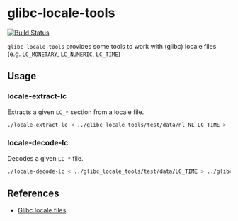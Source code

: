 # glibc-locale-tools

[![Build Status](https://travis-ci.org/Oefenweb/glibc-locale-tools.svg)](https://travis-ci.org/Oefenweb/glibc-locale-tools)

`glibc-locale-tools` provides some tools to work with (glibc) locale files (e.g. `LC_MONETARY`, `LC_NUMERIC`, `LC_TIME`)

## Usage

### locale-extract-lc

Extracts a given `LC_*` section from a locale file.

```sh
./locale-extract-lc < ../glibc_locale_tools/test/data/nl_NL LC_TIME > ../glibc_locale_tools/test/data/LC_TIME;
```

### locale-decode-lc

Decodes a given `LC_*` file.

```sh
./locale-decode-lc < ../glibc_locale_tools/test/data/LC_TIME > ../glibc_locale_tools/test/data/LC_TIME.decoded;
```

## References

* [Glibc locale files](http://localization-guide.readthedocs.org/en/latest/guide/locales/glibc.html)
